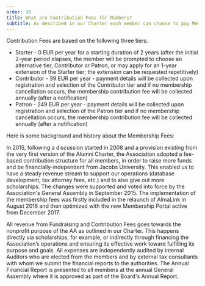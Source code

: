 ```yaml
---
order: 10
title: What are Contribution Fees for Members?
subtitle: As described in our Charter each member can choose to pay Membership Fees (Contribution Fees). 
---
```


Contribution Fees are based on the following three tiers:
- Starter - 0 EUR per year for a starting duration of 2 years (after the initial 2-year period elapses, the member will be prompted to choose an alternative tier, Contributor or Patron, or may apply for an 1-year extension of the Starter tier; the extension can be requested repetitively)
- Contributor - 39 EUR per year - payment details will be collected upon registration and selection of the Contributor tier and if no membership cancellation occurs, the membership contribution fee will be collected annually (after a notification)
- Patron - 249 EUR per year - payment details will be collected upon registration and selection of the Patron tier and if no membership cancellation occurs, the membership contribution fee will be collected annually (after a notification)

Here is some background and history about the Membership Fees:

In 2015, following a discussion started in 2008 and a provision existing from the very first version of the Alumni Charter, the Association adopted a fee-based contribution structure for all members, in order to raise more funds and be financially-independent from Jacobs University.
This enabled us to have a steady revenue stream to support our operations (database development, tax attorney fees, etc.) and to also give out more scholarships.
The changes were supported and voted into force by the Association's General Assembly in September 2015.
The implementation of the membership fees was firstly included in the relaunch of AlmaLink in August 2016 and then optimized with the new Membership Portal active from December 2017.

All revenue from Fundraising and Contribution Fees goes towards the nonprofit purpose of the AA as outlined in our Charter.
This happens directly via scholarships, for example, or indirectly through financing the Association’s operations and ensuring its effective work toward fulfilling its purpose and goals.
All expenses are independently audited by internal Auditors who are elected from the members and by external tax consultants with whom we submit the financial reports to the authorities.
The Annual Financial Report is presented to all members at the annual General Assembly where it is approved as part of the Board's Annual Report.
